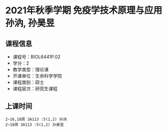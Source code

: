 # 2021年秋季学期 免疫学技术原理与应用 孙汭, 孙昊昱






## 课程信息

- 课程号：BIOL6441P.02
- 学分：2
- 教学类型：理论课
- 开课单位：生命科学学院
- 课程类别：硕士
- 课程层次：研究生课程

## 上课时间

```
2~16,18周 3A113 :5(1,2) 孙汭
2~18周 3A113 :5(1,2) 孙昊昱
```

